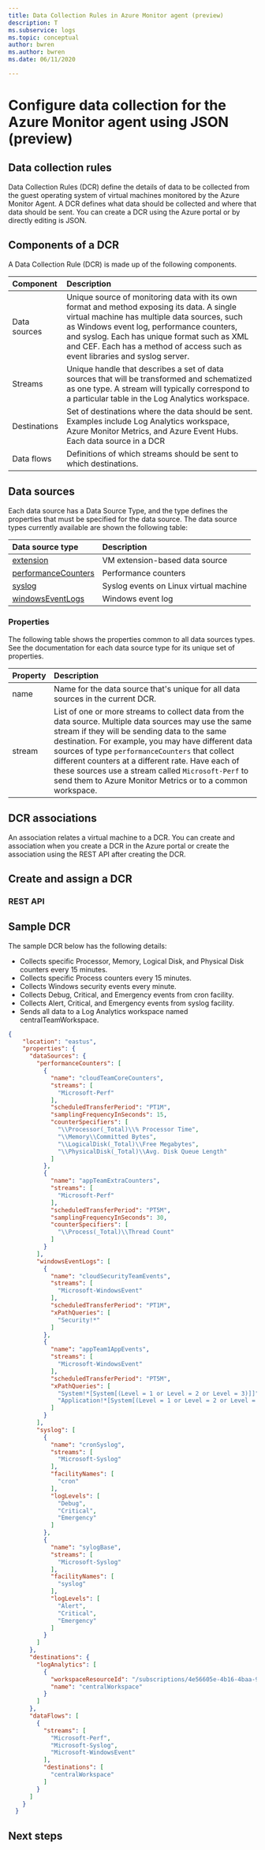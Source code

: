 ```yaml
---
title: Data Collection Rules in Azure Monitor agent (preview)
description: T
ms.subservice: logs
ms.topic: conceptual
author: bwren
ms.author: bwren
ms.date: 06/11/2020

---
```


# Configure data collection for the Azure Monitor agent using JSON (preview)


## Data collection rules
Data Collection Rules (DCR) define the details of data to be collected from the guest operating system of virtual machines monitored by the Azure Monitor Agent. A DCR defines what data should be collected and where that data should be sent. You can create a DCR using the Azure portal or by directly editing is JSON.

## Components of a DCR

A Data Collection Rule (DCR) is made up of the following components.

| Component | Description |
|:---|:---|
| Data sources | Unique source of monitoring data with its own format and method exposing its data. A single virtual machine has multiple data sources, such as Windows event log, performance counters, and syslog. Each has unique format such as XML and CEF. Each has a method of access such as event libraries and syslog server. |
| Streams | Unique handle that describes a set of data sources that will be transformed and schematized as one type. A stream will typically correspond to a particular table in the Log Analytics workspace. |
| Destinations | Set of destinations where the data should be sent. Examples include Log Analytics workspace, Azure Monitor Metrics, and Azure Event Hubs. Each data source in a DCR  | 
| Data flows | Definitions of which streams should be sent to which destinations. | 


## Data sources
Each data source has a Data Source Type, and the type defines the properties that must be specified for the data source. The data source types currently available are shown the following table:

| Data source type | Description | 
|:---|:---|
| [extension](https://review.docs.microsoft.com/en-us/rest/api/documentation-preview/datacollectionrules/datacollectionrules_create?view=azure-rest-preview&branch=openapiHub_production_ad39a35d2f16#extensiondatasource) | VM extension-based data source |
| [performanceCounters](https://review.docs.microsoft.com/en-us/rest/api/documentation-preview/datacollectionrules/datacollectionrules_create?view=azure-rest-preview&branch=openapiHub_production_ad39a35d2f16#perfcounterdatasource) | Performance counters |
| [syslog](https://review.docs.microsoft.com/en-us/rest/api/documentation-preview/datacollectionrules/datacollectionrules_create?view=azure-rest-preview&branch=openapiHub_production_ad39a35d2f16#syslogdatasource) | Syslog events on Linux virtual machine |
| [windowsEventLogs](https://review.docs.microsoft.com/en-us/rest/api/documentation-preview/datacollectionrules/datacollectionrules_create?view=azure-rest-preview&branch=openapiHub_production_ad39a35d2f16#syslogdatasource) | Windows event log |


### Properties
The following table shows the properties common to all data sources types. See the documentation for each data source type for its unique set of properties.

| Property | Description |
|:---|:---|
| name   | Name for the data source that's unique for all data sources in the current DCR. |
| stream | List of one or more streams to collect data from the data source. Multiple data sources may use the same stream if they will be sending data to the same destination. For example, you may have different data sources of type `performanceCounters` that collect different counters at a different rate. Have each of these sources use a stream called `Microsoft-Perf` to send them to Azure Monitor Metrics or to a common workspace. |

## DCR associations
An association relates a virtual machine to a DCR. You can create and association when you create a DCR in the Azure portal or create the association using the REST API after creating the DCR.

## Create and assign a DCR




### REST API



## Sample DCR
The sample DCR below has the following details:

- Collects specific Processor, Memory, Logical Disk, and Physical Disk counters every 15 minutes.
- Collects specific Process counters every 15 minutes.
- Collects Windows security events every minute.
- Collects Debug, Critical, and Emergency events from cron facility.
- Collects Alert, Critical, and Emergency events from syslog facility.
- Sends all data to a Log Analytics workspace named centralTeamWorkspace.

```json
{
    "location": "eastus",
    "properties": {
      "dataSources": {
        "performanceCounters": [
          {
            "name": "cloudTeamCoreCounters",
            "streams": [
              "Microsoft-Perf"
            ],
            "scheduledTransferPeriod": "PT1M",
            "samplingFrequencyInSeconds": 15,
            "counterSpecifiers": [
              "\\Processor(_Total)\\% Processor Time",
              "\\Memory\\Committed Bytes",
              "\\LogicalDisk(_Total)\\Free Megabytes",
              "\\PhysicalDisk(_Total)\\Avg. Disk Queue Length"
            ]
          },
          {
            "name": "appTeamExtraCounters",
            "streams": [
              "Microsoft-Perf"
            ],
            "scheduledTransferPeriod": "PT5M",
            "samplingFrequencyInSeconds": 30,
            "counterSpecifiers": [
              "\\Process(_Total)\\Thread Count"
            ]
          }
        ],
        "windowsEventLogs": [
          {
            "name": "cloudSecurityTeamEvents",
            "streams": [
              "Microsoft-WindowsEvent"
            ],
            "scheduledTransferPeriod": "PT1M",
            "xPathQueries": [
              "Security!*"
            ]
          },
          {
            "name": "appTeam1AppEvents",
            "streams": [
              "Microsoft-WindowsEvent"
            ],
            "scheduledTransferPeriod": "PT5M",
            "xPathQueries": [
              "System!*[System[(Level = 1 or Level = 2 or Level = 3)]]",
              "Application!*[System[(Level = 1 or Level = 2 or Level = 3)]]"
            ]
          }
        ],
        "syslog": [
          {
            "name": "cronSyslog",
            "streams": [
              "Microsoft-Syslog"
            ],
            "facilityNames": [
              "cron"
            ],
            "logLevels": [
              "Debug",
              "Critical",
              "Emergency"
            ]
          },
          {
            "name": "sylogBase",
            "streams": [
              "Microsoft-Syslog"
            ],
            "facilityNames": [
              "syslog"
            ],
            "logLevels": [
              "Alert",
              "Critical",
              "Emergency"
            ]
          }
        ]
      },
      "destinations": {
        "logAnalytics": [
          {
            "workspaceResourceId": "/subscriptions/4e56605e-4b16-4baa-9358-dbb8d6faedfe/resourceGroups/bw-samples-arm/providers/Microsoft.OperationalInsights/workspaces/bw-arm-01",
            "name": "centralWorkspace"
          }
        ]
      },
      "dataFlows": [
        {
          "streams": [
            "Microsoft-Perf",
            "Microsoft-Syslog",
            "Microsoft-WindowsEvent"
          ],
          "destinations": [
            "centralWorkspace"
          ]
        }
      ]
    }
  }
```


## Next steps

